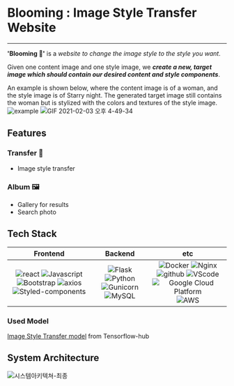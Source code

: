 # Blooming : Image Style Transfer Website

---

**'Blooming 🌼'** is a *website to change the image style to the style you want*.

Given one content image and one style image, we ***create a new, target image which should contain our desired content and style components***.

An example is shown below, where the content image is of a woman, and the style image is of Starry night. The generated target image still contains the woman but is stylized with the colors and textures of the style image.
![example](https://user-images.githubusercontent.com/44187125/105284787-82d4d200-5bf6-11eb-9b5e-51e74c648f91.JPG)
![GIF 2021-02-03 오후 4-49-34](https://user-images.githubusercontent.com/50094131/106714913-d6f0a500-663f-11eb-9637-f1baab736498.gif)


## Features

### Transfer 🎨

- Image style transfer

### Album 🖼️

- Gallery for results
- Search photo



## Tech Stack

|                                                                                                                                                                                                   Frontend                                                                                                                                                                                                   |                                                                                                                                            Backend                                                                                                                                            |                                                                                                                                                                                                                                   etc                                                                                                                                                                                                                                   |
| :----------------------------------------------------------------------------------------------------------------------------------------------------------------------------------------------------------------------------------------------------------------------------------------------------------------------------------------------------------------------------------------------------------: | :--------------------------------------------------------------------------------------------------------------------------------------------------------------------------------------------------------------------------------------------------------------------------------------------: | :----------------------------------------------------------------------------------------------------------------------------------------------------------------------------------------------------------------------------------------------------------------------------------------------------------------------------------------------------------------------------------------------------------------------------------------------------------------------: |
| ![react](https://img.shields.io/badge/react-v16.14.0-9cf?logo=react) ![Javascript](https://img.shields.io/badge/javascript-ES6+-yellow?logo=javascript) ![Bootstrap](https://img.shields.io/badge/bootstrap-v1.4.3-9cf?logo=bootstrap) ![axios](https://img.shields.io/badge/axios-v0.21.1-9cf?color=purple) ![Styled-components](https://img.shields.io/badge/styled_components-v5.2.1-DB7093?logo=styled-components) | ![Flask](https://img.shields.io/badge/flask-v1.1.2-green?logo=flask) ![Python](https://img.shields.io/badge/python-v3.8.6-skyblue?logo=python) ![Gunicorn](https://img.shields.io/badge/gunicorn-v20.0.4-darkgreen?logo=gunicorn) ![MySQL](https://img.shields.io/badge/mysql-v4.2.11-blue?logo=mysql) | ![Docker](https://img.shields.io/badge/docker-v20.10.2-blue?logo=docker) ![Nginx](https://img.shields.io/badge/Nginx-v1.14.0-brightgreen?logo=nginx) ![github](https://img.shields.io/badge/github-gray?logo=github) ![VScode](https://img.shields.io/badge/VScode-v1.52.1-blue?logo=visual-studio-code) ![Google Cloud Platform](https://img.shields.io/badge/Google_Cloud_Platform-VM_instance-red?logo=gcp) ![AWS](https://img.shields.io/badge/AWS-EC2_instance-orange?logo=aws) |

### Used Model

[Image Style Transfer model](https://github.com/magenta/magenta/tree/master/magenta/models/arbitrary_image_stylization) from Tensorflow-hub


## System Architecture

![시스템아키텍쳐-최종](https://user-images.githubusercontent.com/44187125/106837480-e9b9b700-66dd-11eb-91c8-498850709e1a.png)
